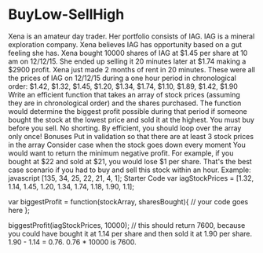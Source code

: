 # BuyLow-SellHigh

Xena is an amateur day trader. Her portfolio consists of IAG. IAG is a mineral exploration company. Xena believes IAG has opportunity based on a gut feeling she has. Xena bought 10000 shares of IAG at $1.45 per share at 10 am on 12/12/15. She ended up selling it 20 minutes later at $1.74 making a $2900 profit. Xena just made 2 months of rent in 20 minutes.
These were all the prices of IAG on 12/12/15 during a one hour period in chronological order:
$1.42, $1.32, $1.45, $1.20, $1.34, $1.74, $1.10, $1.89, $1.42, $1.90
Write an efficient function that takes an array of stock prices (assuming they are in chronological order) and the shares purchased. The function would determine the biggest profit possible during that period if someone bought the stock at the lowest price and sold it at the highest.
You must buy before you sell. No shorting.
By efficient, you should loop over the array only once!
Bonuses
Put in validation so that there are at least 3 stock prices in the array
Consider case when the stock goes down every moment
You would want to return the minimum negative profit.
For example, if you bought at $22 and sold at $21, you would lose $1 per share. That's the best case scenario if you had to buy and sell this stock within an hour.
Example: javascript
[135, 34, 25, 22, 21, 4, 1];
Starter Code
var iagStockPrices = [1.32, 1.14, 1.45, 1.20, 1.34, 1.74, 1.18, 1.90, 1.1];

var biggestProfit = function(stockArray, sharesBought){
  // your code goes here
};

biggestProfit(iagStockPrices, 10000); // this should return 7600, because you could have bought it at 1.14 per share and then sold it at 1.90 per share. 1.90 - 1.14 = 0.76. 0.76 * 10000 is 7600.
